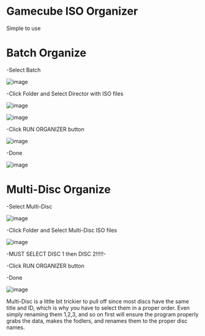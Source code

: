 # Gamecube ISO Organizer

Simple to use

# Batch Organize

-Select Batch

![image](https://github.com/user-attachments/assets/230bb8b9-5608-4611-b30f-986481698fc8)

-Click Folder and Select Director with ISO files

![image](https://github.com/user-attachments/assets/dbfacf81-4656-42d9-b6cb-8f18f4282ce3)

![image](https://github.com/user-attachments/assets/5da64eaf-bd86-4d32-bca2-ce107fced68d)

-Click RUN ORGANIZER button

![image](https://github.com/user-attachments/assets/4d54905d-c92e-4828-a3d6-ccd44d387e4a)

-Done

![image](https://github.com/user-attachments/assets/6950730e-cbd2-4021-9558-71f32b618bcf)


# Multi-Disc Organize

-Select Multi-Disc

![image](https://github.com/user-attachments/assets/d9de1efa-51d2-4ddc-977b-3c7686bb2d8d)

-Click Folder and Select Multi-Disc ISO files

![image](https://github.com/user-attachments/assets/196794f1-9d95-4477-b54c-1f243984351e)

-MUST SELECT DISC 1 then DISC 2!!!!!-

-Click RUN ORGANIZER button

-Done

![image](https://github.com/user-attachments/assets/0d8e6ece-7687-45fc-a495-d6a187c19571)

Multi-Disc is a little bit trickier to pull off since most discs have the same title and ID, which is why you have to select them in a proper order. Even simply renaming them 1,2,3, and so on first will ensure the program properly grabs the data, makes the fodlers, and renames them to the proper disc names.
